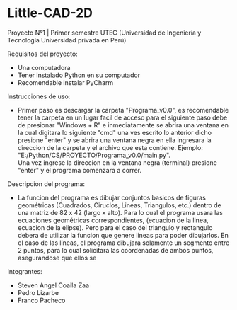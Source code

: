 # Little-CAD-2D
Proyecto N°1 | Primer semestre UTEC (Universidad de Ingeniería y Tecnología Universidad privada en Perú)

Requisitos del proyecto:
- Una computadora
- Tener instalado Python en su computador
- Recomendable instalar PyCharm

Instrucciones de uso:
- Primer paso es descargar la carpeta "Programa_v0.0", es recomendable tener la carpeta en un lugar facil de acceso
  para el siguiente paso debe de presionar "Windows + R" e inmediatamente se abrira una ventana en la cual digitara lo siguiente "cmd"
  una ves escrito lo anterior dicho presione "enter" y se abrira una ventana negra en ella ingresara la direccion de la carpeta y el         archivo que esta contiene. Ejemplo: "E:/Python/CS/PROYECTO/Programa_v0.0/main.py".  
  Una vez ingrese la direccion en la ventana negra (terminal) presione "enter" y el programa comenzara a correr.

Descripcion del programa:
- La funcion del programa es dibujar conjuntos basicos de figuras geométricas (Cuadrados, Ciruclos, Lineas, Triangulos, etc.) dentro
  de una matriz de 82 x 42 (largo x alto). Para lo cual el programa usara las ecuaciones geométricas correspondientes, (ecuacion de     la linea, ecuacion de la elipse). Pero para el caso del triangulo y rectangulo debera de utilizar la funcion que genere lineas para   poder dibujarlos. En el caso de las lineas, el programa dibujara solamente un segmento entre 2 puntos, para lo cual solicitara las 
  coordenadas de ambos puntos, asegurandose que ellos se

Integrantes:
- Steven Angel Coaila Zaa
- Pedro Lizarbe 
- Franco Pacheco
